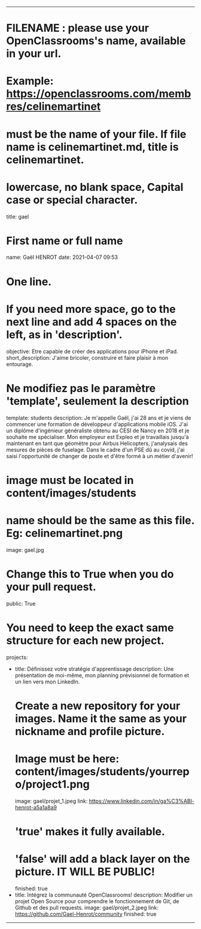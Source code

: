 ---

# FILENAME : please use your OpenClassrooms's name, available in your url.
# Example: https://openclassrooms.com/membres/celinemartinet
# must be the name of your file. If file name is celinemartinet.md, title is celinemartinet.
# lowercase, no blank space, Capital case or special character.
title: gael

# First name or full name
name: Gaël HENROT
date: 2021-04-07 09:53

# One line.
# If you need more space, go to the next line and add 4 spaces on the left, as in 'description'.
objective: Etre capable de créer des applications pour iPhone et iPad.
short_description: J'aime bricoler, construire et faire plaisir à mon entourage.

# Ne modifiez pas le paramètre 'template', seulement la description
template: students
description:
    Je m'appelle Gaël, j'ai 28 ans et je viens de commencer une formation de développeur d'applications mobile iOS. J'ai un diplôme d'ingénieur généraliste obtenu au CESI de Nancy en 2018 et je souhaite me spécialiser. Mon employeur est Expleo et je travaillais jusqu'à maintenant en tant que géomètre pour Airbus Helicopters, j'analysais des mesures de pièces de fuselage. Dans le cadre d'un PSE dû au covid, j'ai saisi l'opportunité de changer de poste et d'être formé à un métier d'avenir!
    

# image must be located in content/images/students
# name should be the same as this file. Eg: celinemartinet.png
image: gael.jpg

# Change this to True when you do your pull request.
public: True

# You need to keep the exact same structure for each new project.
projects:
  - title: Définissez votre stratégie d'apprentissage
    description: Une présentation de moi-même, mon planning prévisionnel de formation et un lien vers mon LinkedIn.
    # Create a new repository for your images. Name it the same as your nickname and profile picture.
    # Image must be here: content/images/students/yourrepo/project1.png
    image: gael/projet_1.jpeg
    link: https://www.linkedin.com/in/ga%C3%ABl-henrot-a5a1a8a9
    # 'true' makes it fully available.
    # 'false' will add a black layer on the picture. IT WILL BE PUBLIC!
    finished: true
  - title: Intégrez la communauté OpenClassrooms!
    description: Modifier un projet Open Source pour comprendre le fonctionnement de Git, de Github et des pull requests. 
    image: gael/projet_2.jpeg
    link: https://github.com/Gael-Henrot/community
    finished: true
---